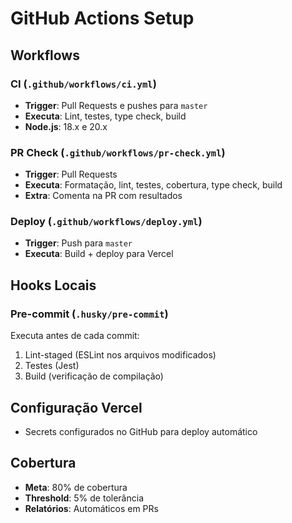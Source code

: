 # GitHub Actions Setup

## Workflows

### **CI** (`.github/workflows/ci.yml`)

- **Trigger**: Pull Requests e pushes para `master`
- **Executa**: Lint, testes, type check, build
- **Node.js**: 18.x e 20.x

### **PR Check** (`.github/workflows/pr-check.yml`)

- **Trigger**: Pull Requests
- **Executa**: Formatação, lint, testes, cobertura, type check, build
- **Extra**: Comenta na PR com resultados

### **Deploy** (`.github/workflows/deploy.yml`)

- **Trigger**: Push para `master`
- **Executa**: Build + deploy para Vercel

## Hooks Locais

### **Pre-commit** (`.husky/pre-commit`)

Executa antes de cada commit:

1. Lint-staged (ESLint nos arquivos modificados)
2. Testes (Jest)
3. Build (verificação de compilação)

## Configuração Vercel

- Secrets configurados no GitHub para deploy automático

## Cobertura

- **Meta**: 80% de cobertura
- **Threshold**: 5% de tolerância
- **Relatórios**: Automáticos em PRs
